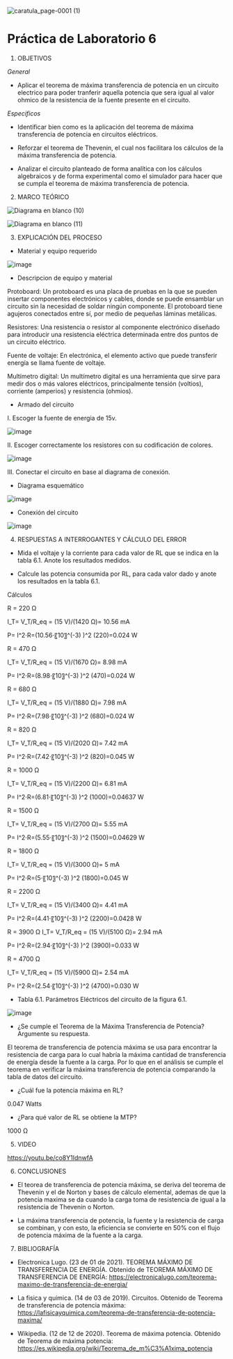 ![caratula_page-0001 (1)](https://user-images.githubusercontent.com/85137398/127920652-28844a24-a12d-4244-bea5-533f2ad7fa5d.jpg)

# Práctica de Laboratorio 6

1. OBJETIVOS

*General*

- Aplicar el teorema de máxima transferencia de potencia en un circuito electrico para poder tranferir aquella potencia que sera igual al valor ohmico de la resistencia de la fuente presente en el circuito. 

*Especificos*

-	Identificar bien como es la aplicación del teorema de máxima transferencia de potencia en circuitos eléctricos.

-	Reforzar el teorema de Thevenin, el cual nos facilitara los cálculos de la máxima transferencia de potencia.

-	Analizar el circuito planteado de forma analítica con los cálculos algebraicos y de forma experimental como el simulador para hacer que se cumpla el teorema de máxima transferencia de potencia.

2. MARCO TEÓRICO 

![Diagrama en blanco (10)](https://user-images.githubusercontent.com/85137398/127933005-eb451215-1a2b-4032-b756-3a1d92aeeefe.png)

![Diagrama en blanco (11)](https://user-images.githubusercontent.com/85137398/127933017-dc883df5-ca9e-4b1e-a39e-08bb2beea2f0.png)

3. EXPLICACIÓN DEL PROCESO

- Material y equipo requerido

![image](https://user-images.githubusercontent.com/85137398/127920784-1f6d7561-bc74-48dd-8c59-f70397cc64d9.png)

- Descripcion de equipo y material

Protoboard: Un protoboard es una placa de pruebas en la que se pueden insertar componentes electrónicos y cables, donde se puede ensamblar un circuito sin la necesidad de soldar ningún componente. El protoboard tiene agujeros conectados entre sí, por medio de pequeñas láminas metálicas.

Resistores: Una resistencia o resistor al componente electrónico diseñado para introducir una resistencia eléctrica determinada entre dos puntos de un circuito eléctrico.

Fuente de voltaje: En electrónica, el elemento activo que puede transferir energía se llama fuente de voltaje.

Multímetro digital: Un multímetro digital es una herramienta que sirve para medir dos o más valores eléctricos, principalmente tensión (voltios), corriente (amperios) y resistencia (ohmios).

- Armado del circuito

I. Escoger la fuente de energia de 15v.

![image](https://user-images.githubusercontent.com/85137398/127922341-c70d65ca-850f-4cb6-a4b4-67edeaf820f0.png)

II. Escoger correctamente los resistores con su codificación de colores.

![image](https://user-images.githubusercontent.com/85137398/127924948-b497ccef-796d-4311-8b23-2c19930a0d83.png)

III. Conectar el circuito en base al diagrama de conexión.

- Diagrama esquemático

![image](https://user-images.githubusercontent.com/85137398/127924370-721421d0-9129-4e04-9261-26b18a5cfb9c.png)

- Conexión del circuito

![image](https://user-images.githubusercontent.com/85137398/127924317-d395133d-93da-40c9-84c6-5225ffc6b380.png)

4. RESPUESTAS A INTERROGANTES Y CÁLCULO DEL ERROR

* Mida el voltaje y la corriente para cada valor de RL que se indica en la tabla 6.1. Anote los resultados medidos.

* Calcule las potencia consumida por RL, para cada valor dado y anote los resultados en la tabla 6.1.

Cálculos

R = 220 Ω

I_T=  V_T/R_eq =  (15 V)/(1420 Ω)= 10.56 mA

P= I^2⋅R=(10.56⋅〖10〗^(-3) )^2 (220)=0.024 W

R = 470 Ω

I_T=  V_T/R_eq =  (15 V)/(1670 Ω)= 8.98 mA

P= I^2⋅R=(8.98⋅〖10〗^(-3) )^2 (470)=0.024 W

R = 680 Ω

I_T=  V_T/R_eq =  (15 V)/(1880 Ω)= 7.98 mA

P= I^2⋅R=(7.98⋅〖10〗^(-3) )^2 (680)=0.024 W

R = 820 Ω

I_T=  V_T/R_eq =  (15 V)/(2020 Ω)= 7.42 mA

P= I^2⋅R=(7.42⋅〖10〗^(-3) )^2 (820)=0.045 W

R = 1000 Ω

I_T=  V_T/R_eq =  (15 V)/(2200 Ω)= 6.81 mA

P= I^2⋅R=(6.81⋅〖10〗^(-3) )^2 (1000)=0.04637 W

R = 1500 Ω

I_T=  V_T/R_eq =  (15 V)/(2700 Ω)= 5.55 mA

P= I^2⋅R=(5.55⋅〖10〗^(-3) )^2 (1500)=0.04629 W


R = 1800 Ω

I_T=  V_T/R_eq =  (15 V)/(3000 Ω)= 5 mA

P= I^2⋅R=(5⋅〖10〗^(-3) )^2 (1800)=0.045 W

R = 2200 Ω

I_T=  V_T/R_eq =  (15 V)/(3400 Ω)= 4.41 mA

P= I^2⋅R=(4.41⋅〖10〗^(-3) )^2 (2200)=0.0428 W

R = 3900 Ω
I_T=  V_T/R_eq =  (15 V)/(5100 Ω)= 2.94 mA

P= I^2⋅R=(2.94⋅〖10〗^(-3) )^2 (3900)=0.033 W

R = 4700 Ω

I_T=  V_T/R_eq =  (15 V)/(5900 Ω)= 2.54 mA

P= I^2⋅R=(2.54⋅〖10〗^(-3) )^2 (4700)=0.030 W


* Tabla 6.1. Parámetros Eléctricos del circuito de la figura 6.1.

![image](https://user-images.githubusercontent.com/84390820/127960761-af179d45-aa67-4041-81e1-b27bc68f5d17.png)

* ¿Se cumple el Teorema de la Máxima Transferencia de Potencia? Argumente su respuesta.

El teorema de transferencia de potencia máxima se usa para encontrar la resistencia de carga para lo cual habría la máxima cantidad de transferencia de energía desde la fuente a la carga. Por lo que en el análisis se cumple el teorema en verificar la máxima transferencia de potencia comparando la tabla de datos del circuito.

* ¿Cuál fue la potencia máxima en RL? 
 
0.047 Watts

* ¿Para qué valor de RL se obtiene la MTP?

1000 Ω

5. VIDEO

https://youtu.be/co8Y1IdnwfA

6. CONCLUSIONES

* El teorea de transferencia de potencia máxima, se deriva del teorema de Thevenin y el de Norton y bases de cálculo elemental, ademas de que la potencia maxima se da cuando la carga toma de resistencia de igual a la resistencia de Thevenin o Norton.

* La máxima transferencia de potencia, la fuente y la resistencia de carga se combinan, y con esto, la eficiencia se convierte en 50% con el flujo de potencia máxima de la fuente a la carga.

7. BIBLIOGRAFÍA

- Electronica Lugo. (23 de 01 de 2021). TEOREMA MÁXIMO DE TRANSFERENCIA DE ENERGÍA. Obtenido de TEOREMA MÁXIMO DE TRANSFERENCIA DE ENERGÍA: https://electronicalugo.com/teorema-maximo-de-transferencia-de-energia/

- La fisica y quimica. (14 de 03 de 2019). Circuitos. Obtenido de Teorema de transferencia de potencia máxima: https://lafisicayquimica.com/teorema-de-transferencia-de-potencia-maxima/

- Wikipedia. (12 de 12 de 2020). Teorema de máxima potencia. Obtenido de Teorema de máxima potencia: https://es.wikipedia.org/wiki/Teorema_de_m%C3%A1xima_potencia



